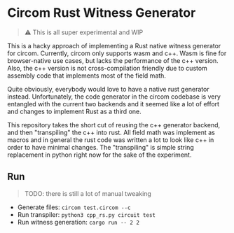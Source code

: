 # Circom Rust Witness Generator

> ⚠️ This is all super experimental and WIP

This is a hacky approach of implementing a Rust native witness generator for circom. 
Currently, circom only supports wasm and c++. Wasm is fine for browser-native use cases, but 
lacks the performance of the c++ version. Also, the c++ version is not cross-compilation friendly
due to custom assembly code that implements most of the field math. 

Quite obviously, everybody would love to have a native rust generator instead. Unfortunately, the 
code generator in the circom codebase is very entangled with the current two backends and it seemed 
like a lot of effort and changes to implement Rust as a third one. 

This repository takes the short cut of reusing the c++ generator backend, and then "transpiling" the c++ 
into rust. All field math was implement as macros and in general the rust code was written a lot to look like c++ 
in order to have minimal changes. The "transpiling" is simple string replacement in python right now for the sake 
of the experiment.

## Run 
> TODO: there is still a lot of manual tweaking

- Generate files: `circom test.circom --c`
- Run transpiler: `python3 cpp_rs.py circuit test`
- Run witness generation: `cargo run -- 2 2`

